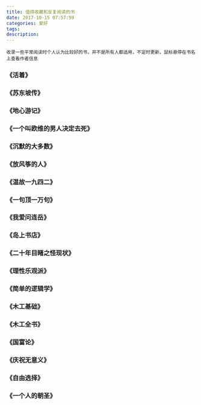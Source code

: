 ```yaml
---
title: 值得收藏和反复阅读的书
date: 2017-10-15 07:57:59
categories: 爱好
tags:
description:
---
```

  
`收录一些平常阅读时个人认为比较好的书，并不是所有人都适用，不定时更新，鼠标悬停在书名上查看作者信息`
<article>
    <h3>《<attr title="余华 著">活着</attr>》</h3>
    <h3>《<attr title="林语堂 著">苏东坡传</attr>》</h3>
    <h3>《<attr title="[法国] 儒尔·凡尔纳 著   陈伟 译">地心游记</attr>》</h3>
    <h3>《<attr title="[瑞典] 巴克曼 著   宁蒙 译">一个叫欧维的男人决定去死</attr>》</h3>
    <h3>《<attr title="王小波 著">沉默的大多数</attr>》</h3>
    <h3>《<attr title="[美国] 卡勒德·胡赛尼 著   李继宏 译">放风筝的人</attr>》</h3>
    <h3>《<attr title="刘震云 著">温故一九四二</attr>》</h3>
    <h3>《<attr title="刘震云 著">一句顶一万句</attr>》</h3>
    <h3>《<attr title="连岳 著">我爱问连岳</attr>》</h3>
    <h3>《<attr title="[美国] 加·泽文 著   孙仲旭/李玉瑶 译">岛上书店</attr>》</h3>
    <h3>《<attr title="[清] 吴趼人 著">二十年目睹之怪现状</attr>》</h3>
    <h3>《<attr title="[英国] 马特·里德利 著   闾佳 译">理性乐观派</attr>》</h3>
    <h3>《<attr title="[美国] 麦克伦尼 著   赵明燕 译">简单的逻辑学</attr>》</h3>
    <h3>《<attr title="[美国] 彼得·科恩 著   李文一 译">木工基础</attr>》</h3>
    <h3>《<attr title="[英国] 英国DK出版社 著&nbsp;&nbsp;&nbsp;张亦斌/李文一 译">木工全书</attr>》</h3>
    <h3>《<attr title="[英国] 亚当·斯密 著">国富论</attr>》</h3>
    <h3>《<attr title="[法国] 米兰·昆德拉 著   马振骋 译">庆祝无意义</attr>》</h3>
    <h3>《<attr title="[美国] 米尔顿·弗里德曼/罗丝·弗里德曼 著   张琦 译">自由选择</attr>》</h3>
    <h3>《<attr title="[英国] 蕾秋·乔伊斯 著&nbsp;&nbsp;&nbsp;黄妙瑜 译">一个人的朝圣</attr>》</h3>
</article>
